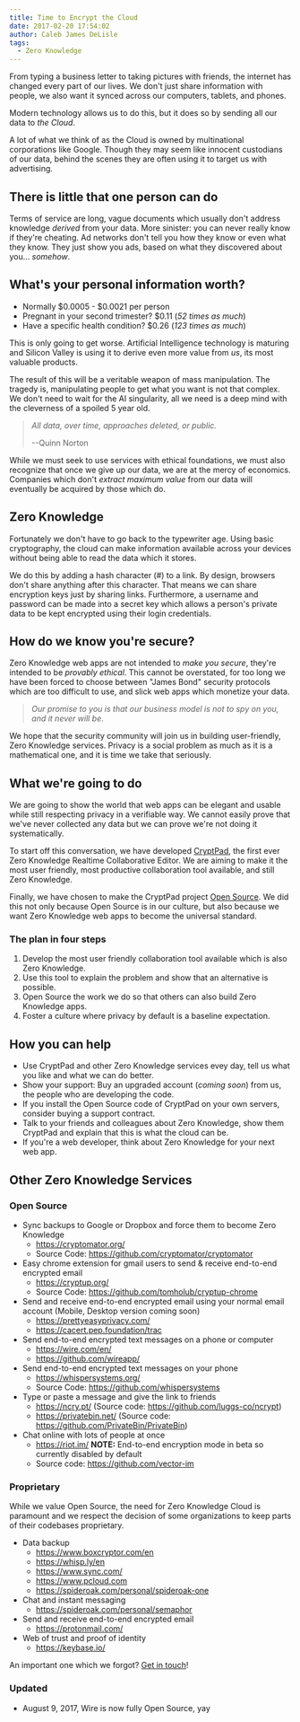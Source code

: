 ```yaml
---
title: Time to Encrypt the Cloud
date: 2017-02-20 17:54:02
author: Caleb James DeLisle
tags:
  - Zero Knowledge
---
```


From typing a business letter to taking pictures with friends, the internet has changed every part of our lives.
We don't just share information with people, we also want it synced across our computers, tablets, and phones.

Modern technology allows us to do this, but it does so by sending all our data to _the Cloud_.

A lot of what we think of as the Cloud is owned by multinational corporations like Google.
Though they may seem like innocent custodians of our data, behind the scenes they are often using it to target us with advertising.

## There is little that one person can do

Terms of service are long, vague documents which usually don't address knowledge _derived_ from your data.
More sinister: you can never really know if they're cheating.
Ad networks don't tell you how they know or even what they know.
They just show you ads, based on what they discovered about you... _somehow_.

## What's your personal information worth?

* Normally  $0.0005 - $0.0021 per person
* Pregnant in your second trimester? $0.11 (_52 times as much_)
* Have a specific health condition? $0.26 (_123 times as much_)

This is only going to get worse.
Artificial Intelligence technology is maturing and Silicon Valley is using it to derive even more value from _us_, its most valuable products.

The result of this will be a veritable weapon of mass manipulation.
The tragedy is, manipulating people to get what you want is not that complex.
We don't need to wait for the AI singularity, all we need is a deep mind with the cleverness of a spoiled 5 year old.

>  _All data, over time, approaches deleted, or public._
>
> --Quinn Norton

While we must seek to use services with ethical foundations, we must also recognize that once we give up our data, we are at the mercy of economics.
Companies which don't _extract maximum value_ from our data will eventually be acquired by those which do.

## Zero Knowledge

Fortunately we don't have to go back to the typewriter age.
Using basic cryptography, the cloud can make information available across your devices without being able to read the data which it stores.

We do this by adding a hash character (#) to a link.
By design, browsers don't share anything after this character.
That means we can share encryption keys just by sharing links.
Furthermore, a username and password can be made into a secret key which allows a person's private data to be kept encrypted using their login credentials.

## How do we know you're secure?

Zero Knowledge web apps are not intended to _make you secure_, they're intended to be _provably ethical_.
This cannot be overstated, for too long we have been forced to choose between "James Bond" security protocols which are too difficult to use, and slick web apps which monetize your data.

> _Our promise to you is that our business model is not to spy on you, and it never will be_.

We hope that the security community will join us in building user-friendly, Zero Knowledge services.
Privacy is a social problem as much as it is a mathematical one, and it is time we take that seriously.

## What we're going to do

We are going to show the world that web apps can be elegant and usable while still respecting privacy in a verifiable way.
We cannot easily prove that we've never collected any data but we can prove we're not doing it systematically.

To start off this conversation, we have developed [CryptPad](https://cryptpad.fr), the first ever Zero Knowledge Realtime Collaborative Editor.
We are aiming to make it the most user friendly, most productive collaboration tool available, and still Zero Knowledge.

Finally, we have chosen to make the CryptPad project [Open Source](https://github.com/xwiki-labs/cryptpad).
We did this not only because Open Source is in our culture, but also because we want Zero Knowledge web apps to become the universal standard.

### The plan in four steps

1. Develop the most user friendly collaboration tool available which is also Zero Knowledge.
2. Use this tool to explain the problem and show that an alternative is possible.
3. Open Source the work we do so that others can also build Zero Knowledge apps.
4. Foster a culture where privacy by default is a baseline expectation.

## How you can help

* Use CryptPad and other Zero Knowledge services evey day, tell us what you like and what we can do better.
* Show your support: Buy an upgraded account (_coming soon_) from us, the people who are developing the code.
* If you install the Open Source code of CryptPad on your own servers, consider buying a support contract.
* Talk to your friends and colleagues about Zero Knowledge, show them CryptPad and explain that this is what the cloud can be.
* If you're a web developer, think about Zero Knowledge for your next web app.

## Other Zero Knowledge Services

### Open Source

* Sync backups to Google or Dropbox and force them to become Zero Knowledge
  * https://cryptomator.org/
  * Source Code: https://github.com/cryptomator/cryptomator
* Easy chrome extension for gmail users to send & receive end-to-end encrypted email
  * https://cryptup.org/
  * Source Code: https://github.com/tomholub/cryptup-chrome
* Send and receive end-to-end encrypted email using your normal email account (Mobile, Desktop version coming soon)
  * https://prettyeasyprivacy.com/
  * https://cacert.pep.foundation/trac
* Send end-to-end encrypted text messages on a phone or computer
  * https://wire.com/en/
  * https://github.com/wireapp/
* Send end-to-end encrypted text messages on your phone
  * https://whispersystems.org/
  * Source Code: https://github.com/whispersystems
* Type or paste a message and give the link to friends
  * https://ncry.pt/  (Source code: https://github.com/luggs-co/ncrypt)
  * https://privatebin.net/ (Source code: https://github.com/PrivateBin/PrivateBin)
* Chat online with lots of people at once
  * https://riot.im/  **NOTE:** End-to-end encryption mode in beta so currently disabled by default
  * Source code: https://github.com/vector-im

### Proprietary

While we value Open Source, the need for Zero Knowledge Cloud is paramount and we respect the
decision of some organizations to keep parts of their codebases proprietary.

* Data backup
  * https://www.boxcryptor.com/en
  * https://whisp.ly/en
  * https://www.sync.com/
  * https://www.pcloud.com
  * https://spideroak.com/personal/spideroak-one
* Chat and instant messaging
  * https://spideroak.com/personal/semaphor
* Send and receive end-to-end encrypted email
  * https://protonmail.com/
* Web of trust and proof of identity
  * https://keybase.io/


An important one which we forgot? [Get in touch](https://cryptpad.fr/contact.html)!

### Updated

* August 9, 2017, Wire is now fully Open Source, yay